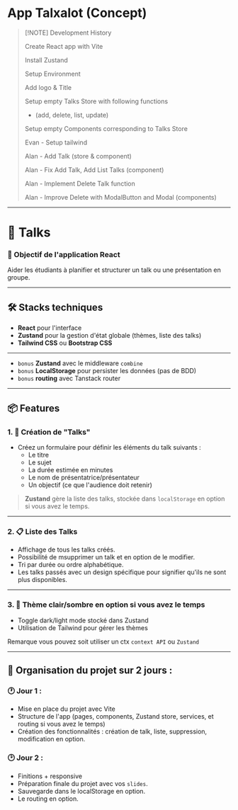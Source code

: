 # App Talxalot (Concept)

> [!NOTE] Development History
>
> Create React app with Vite
>
> Install Zustand
>
> Setup Environment 
> 
> Add logo & Title 
>
> Setup empty Talks Store with following functions
> 	- (add, delete, list, update)
>
> Setup empty Components corresponding to Talks Store
> 
> Evan - Setup tailwind 
>
> Alan - Add Talk (store & component)
>
> Alan - Fix Add Talk, Add List Talks (component)
>
> Alan - Implement Delete Talk function 
>
> Alan - Improve Delete with ModalButton and Modal (components) 
>
>
>
>

---

# 🧠 Talks

### 🎯 Objectif de l'application React 

Aider les étudiants à planifier et structurer un talk ou une présentation en groupe.

---

## 🛠️ **Stacks techniques**
- **React** pour l'interface
- **Zustand** pour la gestion d'état globale (thèmes, liste des talks)
- **Tailwind CSS** ou **Bootstrap CSS**

---

- `bonus` **Zustand** avec le middleware `combine`
- `bonus` **LocalStorage** pour persister les données (pas de BDD) 
- `bonus` **routing** avec Tanstack router

---

## 📦 Features 

### 1. 🎤 Création de "Talks"
- Créez un formulaire pour définir les éléments du talk suivants :
  - Le titre
  - Le sujet
  - La durée estimée en minutes
  - Le nom de présentatrice/présentateur
  - Un objectif (ce que l'audience doit retenir)

> **Zustand** gère la liste des talks, stockée dans `localStorage` en option si vous avez le temps.

---

### 2. 📋 Liste des Talks
- Affichage de tous les talks créés.
- Possibilité de msupprimer un talk et en option de le modifier.
- Tri par durée ou ordre alphabétique.
- Les talks passés avec un design spécifique pour signifier qu'ils ne sont plus disponibles.


---

### 3. 🎨 Thème clair/sombre en option si vous avez le temps
- Toggle dark/light mode stocké dans Zustand
- Utilisation de Tailwind pour gérer les thèmes

Remarque vous pouvez soit utiliser un ctx `context API` ou `Zustand`

---

## 📅 Organisation du projet sur 2 jours :

### 🕐 **Jour 1** : 
- Mise en place du projet avec Vite
- Structure de l'app (pages, components, Zustand store, services, et routing si vous avez le temps)
- Création des fonctionnalités : création de talk, liste, suppression, modification en option.

### 🕑 **Jour 2** :
- Finitions + responsive
- Préparation finale du projet avec vos `slides`.
- Sauvegarde dans le localStorage en option.
- Le routing en option.
